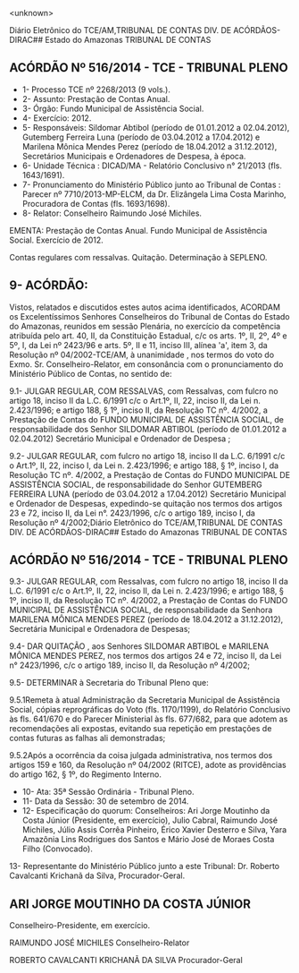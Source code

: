 &lt;unknown&gt;

Diário Eletrônico do TCE/AM,TRIBUNAL DE CONTAS DIV. DE ACÓRDÃOS-DIRAC## Estado do Amazonas TRIBUNAL DE CONTAS

## ACÓRDÃO Nº 516/2014 - TCE - TRIBUNAL PLENO

- 1- Processo TCE nº 2268/2013 (9 vols.).
- 2- Assunto: Prestação de Contas Anual.
- 3- Órgão: Fundo Municipal de Assistência Social.
- 4- Exercício: 2012.
- 5-  Responsáveis: Sildomar  Abtibol  (período  de  01.01.2012  a  02.04.2012),  Gutemberg Ferreira  Luna  (período  de  03.04.2012  a  17.04.2012)  e  Marilena  Mônica  Mendes  Perez (período de 18.04.2012 a 31.12.2012), Secretários Municipais e Ordenadores de Despesa, à época.
- 6- Unidade Técnica : DICAD/MA - Relatório Conclusivo n° 21/2013 (fls. 1643/1691).
- 7-  Pronunciamento  do  Ministério  Público  junto  ao  Tribunal  de  Contas :  Parecer  nº 7710/2013-MP-ELCM, da Dr. Elizângela Lima Costa Marinho, Procuradora de Contas (fls. 1693/1698).
- 8- Relator: Conselheiro Raimundo José Michiles.

EMENTA: Prestação  de  Contas  Anual.  Fundo Municipal  de  Assistência  Social.  Exercício  de 2012.

Contas regulares com  ressalvas. Quitação. Determinação à SEPLENO.

## 9- ACÓRDÃO:

Vistos, relatados e discutidos estes autos acima identificados, ACORDAM os Excelentíssimos  Senhores  Conselheiros do Tribunal de Contas do Estado do Amazonas, reunidos em sessão Plenária, no exercício da competência atribuída pelo  art. 40, II, da Constituição Estadual, c/c os arts. 1º, II, 2º, 4º e 5º, I, da Lei nº 2423/96 e arts. 5º, II  e  11,  inciso  III,  alínea  'a',  item  3,  da  Resolução  nº  04/2002-TCE/AM, à unanimidade , nos  termos  do  voto  do  Exmo.  Sr.  Conselheiro-Relator, em  consonância com  o pronunciamento do Ministério Público de Contas, no sentido de:

9.1- JULGAR REGULAR, COM RESSALVAS, com Ressalvas, com fulcro no artigo 18, inciso  II da L.C. 6/1991 c/c o Art.1º, II, 22, inciso II, da Lei n. 2.423/1996; e artigo 188, § 1º, inciso II, da Resolução TC nº. 4/2002, a Prestação de Contas do FUNDO MUNICIPAL  DE  ASSISTÊNCIA  SOCIAL,  de  responsabilidade  dos  Senhor  SILDOMAR ABTIBOL  (período  de  01.01.2012  a  02.04.2012)  Secretário  Municipal  e  Ordenador  de Despesa ;

9.2- JULGAR REGULAR, com fulcro no artigo 18, inciso II da L.C. 6/1991 c/c o Art.1º, II,  22, inciso I,  da Lei n.  2.423/1996; e artigo 188, § 1º, inciso I, da Resolução TC nº. 4/2002, a Prestação de Contas do FUNDO MUNICIPAL DE ASSISTÊNCIA SOCIAL, de responsabilidade do Senhor GUTEMBERG FERREIRA LUNA (período de 03.04.2012 a 17.04.2012) Secretário  Municipal  e Ordenador de Despesas, expedindo-se quitação  nos termos dos artigos 23 e 72, inciso II, da Lei n°. 2423/1996, c/c o artigo 189, inciso I, da Resolução nº 4/2002;Diário Eletrônico do TCE/AM,TRIBUNAL DE CONTAS DIV. DE ACÓRDÃOS-DIRAC## Estado do Amazonas TRIBUNAL DE CONTAS

## ACÓRDÃO Nº 516/2014 - TCE - TRIBUNAL PLENO

9.3- JULGAR REGULAR, com Ressalvas, com fulcro no artigo 18, inciso II da L.C. 6/1991 c/c o Art.1º, II, 22, inciso II, da Lei n. 2.423/1996; e artigo 188, § 1º, inciso II, da  Resolução  TC  nº.  4/2002,  a  Prestação  de  Contas  do  FUNDO  MUNICIPAL  DE ASSISTÊNCIA SOCIAL, de responsabilidade da Senhora  MARILENA  MÔNICA MENDES PEREZ  (período  de  18.04.2012  a  31.12.2012),  Secretária  Municipal  e  Ordenadora  de Despesas;

9.4- DAR QUITAÇÃO ,  aos  Senhores SILDOMAR ABTIBOL e MARILENA MÔNICA MENDES PEREZ, nos termos dos artigos 24 e 72, inciso II, da Lei n° 2423/1996, c/c o artigo 189, inciso II, da Resolução nº 4/2002;

9.5- DETERMINAR à Secretaria do Tribunal Pleno que:

9.5.1Remeta à atual Administração da Secretaria Municipal de Assistência Social, cópias reprográficas do Voto (fls. 1170/1199), do Relatório Conclusivo às fls. 641/670 e do Parecer Ministerial às fls. 677/682, para que adotem as recomendações ali expostas, evitando sua repetição em prestações de contas futuras as falhas ali demonstradas;

9.5.2Após a ocorrência da coisa julgada administrativa, nos termos dos artigos 159 e 160, da Resolução nº 04/2002 (RITCE), adote as providências do artigo 162, § 1º, do Regimento Interno.

- 10- Ata: 35ª Sessão Ordinária - Tribunal Pleno.
- 11- Data da Sessão: 30 de setembro de 2014.
- 12-  Especificação  do  quorum: Conselheiros:  Ari  Jorge Moutinho  da  Costa  Júnior (Presidente,  em  exercício),  Julio  Cabral,  Raimundo  José  Michiles,  Júlio  Assis  Corrêa Pinheiro, Érico Xavier Desterro e Silva, Yara Amazônia Lins Rodrigues dos Santos e Mário José de Moraes Costa Filho (Convocado).

13- Representante do Ministério Público junto a este Tribunal: Dr. Roberto Cavalcanti Krichanã da Silva, Procurador-Geral.

## ARI JORGE MOUTINHO DA COSTA JÚNIOR

Conselheiro-Presidente, em exercício.

RAIMUNDO JOSÉ MICHILES Conselheiro-Relator

ROBERTO CAVALCANTI KRICHANÃ DA SILVA Procurador-Geral
